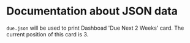 # Documentation about JSON data

`due.json` will be used to print Dashboad 'Due Next 2 Weeks' card. The current position of this card is 3.
